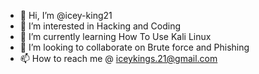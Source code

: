 - 👋 Hi, I’m @icey-king21
- 👀 I’m interested in Hacking and Coding
- 🌱 I’m currently learning How To Use Kali Linux 
- 💞️ I’m looking to collaborate on Brute force and Phishing
- 📫 How to reach me @ iceykings.21@gmail.com

<!---
icey-king21/icey-king21 is a ✨ special ✨ repository because its `README.md` (this file) appears on your GitHub profile.
You can click the Preview link to take a look at your changes.
--->
